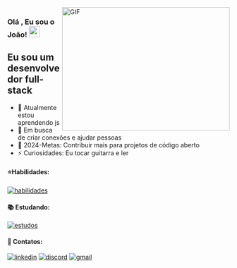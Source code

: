 <img align="right" alt="GIF" src="https://github.com/abhisheknaiidu/abhisheknaiidu/blob/master/code.gif?raw=true" width="380" height="280" />

### Olá , Eu sou o João! <img src="https://media.giphy.com/media/hvRJCLFzcasrR4ia7z/giphy.gif" width="25px">


## Eu sou um desenvolvedor full-stack

- 🌱 Atualmente estou aprendendo js
- 👯 Em busca de criar conexões e ajudar pessoas
- 🥅 2024-Metas: Contribuir mais para projetos de código aberto
- ⚡ Curiosidades: Eu tocar guitarra e ler


#### ⭐Habilidades: 
[![habilidades](https://skillicons.dev/icons?i=js,html,css,git,github&perline=3)](https://skillicons.dev)

#### 📚 Estudando:
[![estudos](https://skillicons.dev/icons?i=js&perline=3)](https://skillicons.dev)

#### 🔗 Contatos:
[![linkedin](https://img.shields.io/badge/LinkedIn-0077B5?style=for-the-badge&logo=linkedin&logoColor=white)](https://www.linkedin.com/in/joaopedrossdev/)
[![discord](https://img.shields.io/badge/Discord-5865F2?style=for-the-badge&logo=discord&logoColor=white)](https://www.discord.com/users/894651919115616327/)
[![gmail](https://img.shields.io/badge/Gmail-D14836?style=for-the-badge&logo=gmail&logoColor=white)](mailto:joaopedrosilvasalesss@gmail.com)

<br />

